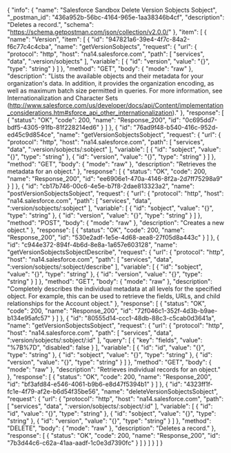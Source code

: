 {
  "info": {
    "name": "Salesforce Sandbox Delete Version Sobjects Sobject",
    "_postman_id": "436a952b-56bc-4164-965e-1aa38346b4cf",
    "description": "Deletes a record.",
    "schema": "https://schema.getpostman.com/json/collection/v2.0.0/"
  },
  "item": [
    {
      "name": "Version",
      "item": [
        {
          "id": "947821a6-39e4-4f7c-84a2-f6c77c4c4cba",
          "name": "getVersionSobjects",
          "request": {
            "url": {
              "protocol": "http",
              "host": "na14.salesforce.com",
              "path": [
                "services",
                "data",
                ":version/sobjects"
              ],
              "variable": [
                {
                  "id": "version",
                  "value": "{}",
                  "type": "string"
                }
              ]
            },
            "method": "GET",
            "body": {
              "mode": "raw"
            },
            "description": "Lists the available objects and their metadata for your organization's data. In addition, it provides the organization encoding, as well as maximum batch size permitted in queries. For more information, see Internationalization and Character Sets (http://www.salesforce.com/us/developer/docs/api/Content/implementation_considerations.htm#sforce_api_other_internationalization)."
          },
          "response": [
            {
              "status": "OK",
              "code": 200,
              "name": "Response_200",
              "id": "0c695dd7-bdf5-4305-91fb-81f228214ed6"
            }
          ]
        },
        {
          "id": "76ad9f48-b540-416c-952d-ed45c9d854ce",
          "name": "getVersionSobjectsSobject",
          "request": {
            "url": {
              "protocol": "http",
              "host": "na14.salesforce.com",
              "path": [
                "services",
                "data",
                ":version/sobjects/:sobject"
              ],
              "variable": [
                {
                  "id": "sobject",
                  "value": "{}",
                  "type": "string"
                },
                {
                  "id": "version",
                  "value": "{}",
                  "type": "string"
                }
              ]
            },
            "method": "GET",
            "body": {
              "mode": "raw"
            },
            "description": "Retrieves the metadata for an object."
          },
          "response": [
            {
              "status": "OK",
              "code": 200,
              "name": "Response_200",
              "id": "ee6906e1-470a-4146-8f2a-2d7ff75298a9"
            }
          ]
        },
        {
          "id": "cb17b746-00c6-4e5e-b7f8-2dae813323a2",
          "name": "postVersionSobjectsSobject",
          "request": {
            "url": {
              "protocol": "http",
              "host": "na14.salesforce.com",
              "path": [
                "services",
                "data",
                ":version/sobjects/:sobject"
              ],
              "variable": [
                {
                  "id": "sobject",
                  "value": "{}",
                  "type": "string"
                },
                {
                  "id": "version",
                  "value": "{}",
                  "type": "string"
                }
              ]
            },
            "method": "POST",
            "body": {
              "mode": "raw"
            },
            "description": "Creates a new object."
          },
          "response": [
            {
              "status": "OK",
              "code": 200,
              "name": "Response_200",
              "id": "530e2adf-1e5e-4d68-aea8-27f05d8a443c"
            }
          ]
        },
        {
          "id": "c944e372-894f-4b6d-8e8a-1a657e603128",
          "name": "getVersionSobjectsSobjectDescribe",
          "request": {
            "url": {
              "protocol": "http",
              "host": "na14.salesforce.com",
              "path": [
                "services",
                "data",
                ":version/sobjects/:sobject/describe"
              ],
              "variable": [
                {
                  "id": "sobject",
                  "value": "{}",
                  "type": "string"
                },
                {
                  "id": "version",
                  "value": "{}",
                  "type": "string"
                }
              ]
            },
            "method": "GET",
            "body": {
              "mode": "raw"
            },
            "description": "Completely describes the individual metadata at all levels for the specified object. For example, this can be used to retrieve the fields, URLs, and child relationships for the Account object."
          },
          "response": [
            {
              "status": "OK",
              "code": 200,
              "name": "Response_200",
              "id": "72f046c1-352f-4d3b-b9ae-b134e95afc57"
            }
          ]
        },
        {
          "id": "80555d14-ccc1-48db-88c3-c5cab0d3641a",
          "name": "getVersionSobjectsSobject",
          "request": {
            "url": {
              "protocol": "http",
              "host": "na14.salesforce.com",
              "path": [
                "services",
                "data",
                ":version/sobjects/:sobject/:id"
              ],
              "query": [
                {
                  "key": "fields",
                  "value": "%7B%7D",
                  "disabled": false
                }
              ],
              "variable": [
                {
                  "id": "id",
                  "value": "{}",
                  "type": "string"
                },
                {
                  "id": "sobject",
                  "value": "{}",
                  "type": "string"
                },
                {
                  "id": "version",
                  "value": "{}",
                  "type": "string"
                }
              ]
            },
            "method": "GET",
            "body": {
              "mode": "raw"
            },
            "description": "Retrieves individual records for an object."
          },
          "response": [
            {
              "status": "OK",
              "code": 200,
              "name": "Response_200",
              "id": "bf3afd84-e546-4061-b9b6-e8d47f5394b1"
            }
          ]
        },
        {
          "id": "4323ff1f-fc1e-4f79-af2e-b6d54f35be56",
          "name": "deleteVersionSobjectsSobject",
          "request": {
            "url": {
              "protocol": "http",
              "host": "na14.salesforce.com",
              "path": [
                "services",
                "data",
                ":version/sobjects/:sobject/:id"
              ],
              "variable": [
                {
                  "id": "id",
                  "value": "{}",
                  "type": "string"
                },
                {
                  "id": "sobject",
                  "value": "{}",
                  "type": "string"
                },
                {
                  "id": "version",
                  "value": "{}",
                  "type": "string"
                }
              ]
            },
            "method": "DELETE",
            "body": {
              "mode": "raw"
            },
            "description": "Deletes a record."
          },
          "response": [
            {
              "status": "OK",
              "code": 200,
              "name": "Response_200",
              "id": "7b3d44c6-c62a-41aa-aadf-1c0e3d7390fc"
            }
          ]
        }
      ]
    }
  ]
}
